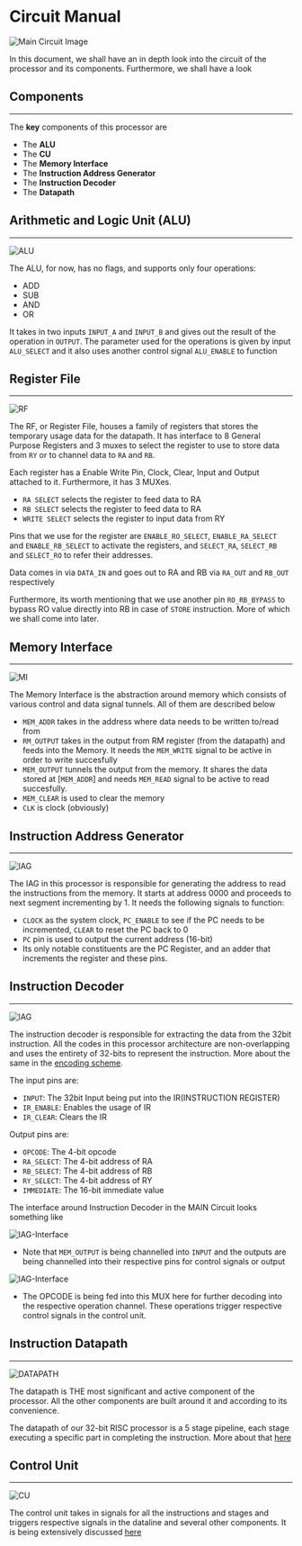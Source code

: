 # Circuit Manual

![Main Circuit Image](/docs/images/main.png)


In this document, we shall have an in depth look into the circuit of the processor and its components. Furthermore, we shall have a look 

## Components
<hr>

The **key** components of this processor are

- The **ALU**
- The **CU**
- The **Memory Interface**
- The **Instruction Address Generator**
- The **Instruction Decoder**
- The **Datapath**

## Arithmetic and Logic Unit (ALU)
<hr>

![ALU](/docs/images/alu.png)

The ALU, for now, has no flags, and supports only four operations:

- ADD
- SUB
- AND
- OR

It takes in two inputs `INPUT_A` and `INPUT_B` and gives out the result of the operation in `OUTPUT`. The parameter used for the operations is given by input `ALU_SELECT` and it also uses another control signal `ALU_ENABLE` to function

## Register File

<hr>

![RF](/docs/images/register-file.png)

The RF, or Register File, houses a family of registers that stores the temporary usage data for the datapath. It has interface to 8 General Purpose Registers and 3 muxes to select the register to use to store data from `RY` or to channel data to `RA` and `RB`.

Each register has a Enable Write Pin, Clock, Clear, Input and Output attached to it. Furthermore, it has 3 MUXes.

- `RA SELECT` selects the register to feed data to RA
- `RB SELECT` selects the register to feed data to RA
- `WRITE SELECT` selects the register to input data from RY

Pins that we use for the register are `ENABLE_RO_SELECT`, `ENABLE_RA_SELECT` and `ENABLE_RB_SELECT` to activate the registers, and `SELECT_RA`, `SELECT_RB` and `SELECT_RO` to refer their addresses. 

Data comes in via `DATA_IN` and goes out to RA and RB via `RA_OUT` and `RB_OUT` respectively

Furthermore, its worth mentioning that we use another pin `RO_RB_BYPASS` to bypass RO value directly into RB in case of `STORE` instruction. More of which we shall come into later.

## Memory Interface

<hr>

![MI](/docs/images/memory-interface.png)

The Memory Interface is the abstraction around memory which consists of various control and data signal tunnels. All of them are described below

- `MEM_ADDR` takes in the address where data needs to be written to/read from
- `RM_OUTPUT` takes in the output from RM register (from the datapath) and feeds into the Memory. It needs the `MEM_WRITE` signal to be active in order to write succesfully
- `MEM_OUTPUT` tunnels the output from the memory. It shares the data stored at [`MEM_ADDR`] and needs `MEM_READ` signal to be active to read succesfully.
- `MEM_CLEAR` is used to clear the memory
- `CLK` is clock (obviously)

## Instruction Address Generator

<hr>

![IAG](/docs/images/iag.png)

The IAG in this processor is responsible for generating the address to read the instructions from the memory. It starts at address 0000 and proceeds to next segment incrementing by 1. It needs the following signals to function:
- `CLOCK` as the system clock, `PC_ENABLE` to see if the PC needs to be incremented, `CLEAR` to reset the PC back to 0
- `PC` pin is used to output the current address (16-bit)
- Its only notable constituents are the PC Register, and an adder that increments the register and these pins.

## Instruction Decoder

<hr>

![IAG](/docs/images/decoder.png)

The instruction decoder is responsible for extracting the data from the 32bit instruction. All the codes in this processor architecture are non-overlapping and uses the entirety of 32-bits to represent the instruction. More about the same in the [encoding scheme](/docs/encoding-scheme.md).

The input pins are:

- `INPUT`: The 32bit Input being put into the IR(INSTRUCTION REGISTER)
- `IR_ENABLE`: Enables the usage of IR
- `IR_CLEAR`: Clears the IR

Output pins are:

- `OPCODE`: The 4-bit opcode
 - `RA_SELECT`: The 4-bit address of RA
- `RB_SELECT`: The 4-bit address of RB
- `RY_SELECT`: The 4-bit address of RY
- `IMMEDIATE`: The 16-bit immediate value

The interface around Instruction Decoder in the MAIN Circuit looks something like

![IAG-Interface](/docs/images/instruction-decoder.png)

- Note that `MEM_OUTPUT` is being channelled into `INPUT` and the outputs are being channelled into their respective pins for control signals or output

![IAG-Interface](/docs/images/opcode-decoder.png)

- The OPCODE is being fed into this MUX here for further decoding into the respective operation channel. These operations trigger respective control signals in the control unit.

## Instruction Datapath

<hr>

![DATAPATH](/docs/images/datapath/datapath.png)

The datapath is THE most significant and active component of the processor. All the other components are built around it and according to its convenience.

The datapath of our 32-bit RISC processor is a 5 stage pipeline, each stage executing a specific part in completing the instruction. More about that [here](/docs/datapath.md)

## Control Unit

<hr>

![CU](/docs/images/cu-interface.png)

The control unit takes in signals for all the instructions and stages and triggers respective signals in the dataline and several other components. It is being extensively discussed [here](/docs/control-signals.md)